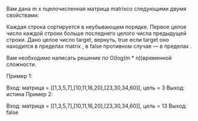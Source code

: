 Вам дана m x nцелочисленная матрица matrixсо следующими двумя свойствами:

Каждая строка сортируется в неубывающем порядке.
Первое целое число каждой строки больше последнего целого числа предыдущей строки.
Дано целое число target, вернуть, true если target оно находится в пределах matrix , в false противном случае — в пределах .

Вам необходимо написать решение по O(log(m \* n))временной сложности.

Пример 1:

Вход: матрица = [[1,3,5,7],[10,11,16,20],[23,30,34,60]], цель = 3
Выход: истина
Пример 2:

Вход: матрица = [[1,3,5,7],[10,11,16,20],[23,30,34,60]], цель = 13
Выход: false
